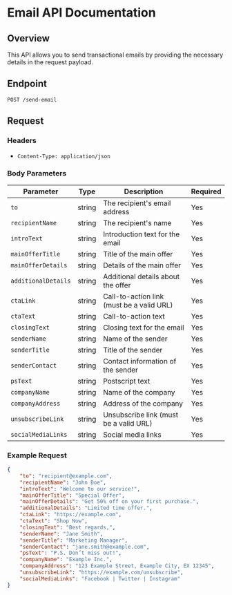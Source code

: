 # Email API Documentation

## Overview
This API allows you to send transactional emails by providing the necessary details in the request payload.

## Endpoint
`POST /send-email`

## Request
### Headers
- `Content-Type: application/json`

### Body Parameters
| Parameter          | Type   | Description                                      | Required |
|--------------------|--------|--------------------------------------------------|----------|
| `to`               | string | The recipient's email address                    | Yes      |
| `recipientName`    | string | The recipient's name                             | Yes      |
| `introText`        | string | Introduction text for the email                  | Yes      |
| `mainOfferTitle`   | string | Title of the main offer                          | Yes      |
| `mainOfferDetails` | string | Details of the main offer                        | Yes      |
| `additionalDetails`| string | Additional details about the offer               | Yes      |
| `ctaLink`          | string | Call-to-action link (must be a valid URL)        | Yes      |
| `ctaText`          | string | Call-to-action text                              | Yes      |
| `closingText`      | string | Closing text for the email                       | Yes      |
| `senderName`       | string | Name of the sender                               | Yes      |
| `senderTitle`      | string | Title of the sender                              | Yes      |
| `senderContact`    | string | Contact information of the sender                | Yes      |
| `psText`           | string | Postscript text                                  | Yes      |
| `companyName`      | string | Name of the company                              | Yes      |
| `companyAddress`   | string | Address of the company                           | Yes      |
| `unsubscribeLink`  | string | Unsubscribe link (must be a valid URL)           | Yes      |
| `socialMediaLinks` | string | Social media links                               | Yes      |

### Example Request
```json
{
    "to": "recipient@example.com",
    "recipientName": "John Doe",
    "introText": "Welcome to our service!",
    "mainOfferTitle": "Special Offer",
    "mainOfferDetails": "Get 50% off on your first purchase.",
    "additionalDetails": "Limited time offer.",
    "ctaLink": "https://example.com",
    "ctaText": "Shop Now",
    "closingText": "Best regards,",
    "senderName": "Jane Smith",
    "senderTitle": "Marketing Manager",
    "senderContact": "jane.smith@example.com",
    "psText": "P.S. Don’t miss out!",
    "companyName": "Example Inc.",
    "companyAddress": "123 Example Street, Example City, EX 12345",
    "unsubscribeLink": "https://example.com/unsubscribe",
    "socialMediaLinks": "Facebook | Twitter | Instagram"
}

